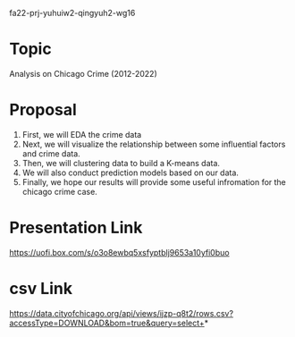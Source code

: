 fa22-prj-yuhuiw2-qingyuh2-wg16

# Topic
Analysis on Chicago Crime (2012-2022)

# Proposal
1. First, we will EDA the crime data
2. Next, we will visualize the relationship between some influential factors and crime data.
3. Then, we will clustering data to build a K-means data.
4. We will also conduct prediction models based on our data.
5. Finally, we hope our results will provide some useful infromation for the chicago crime case.

# Presentation Link
https://uofi.box.com/s/o3o8ewbq5xsfyptblj9653a10yfi0buo

# csv Link
https://data.cityofchicago.org/api/views/ijzp-q8t2/rows.csv?accessType=DOWNLOAD&bom=true&query=select+*
